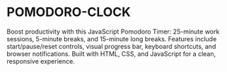 # POMODORO-CLOCK
Boost productivity with this JavaScript Pomodoro Timer: 25-minute work sessions, 5-minute breaks, and 15-minute long breaks. Features include start/pause/reset controls, visual progress bar, keyboard shortcuts, and browser notifications. Built with HTML, CSS, and JavaScript for a clean, responsive experience.
